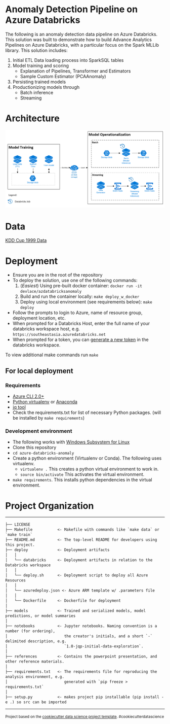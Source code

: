 Anomaly Detection Pipeline on Azure Databricks
==============================

The following is an anomaly detection data pipeline on Azure Databricks. This solution was built to demonstrate how to build Advance Analytics Pipelines on Azure Databricks, with a particular focus on the Spark MLLib library. This solution includes:
1. Initial ETL Data loading process into SparkSQL tables
2. Model training and scoring
   - Explanation of Pipelines, Transformer and Estimators
   - Sample Custom Estimator (PCAAnomaly)
3. Persisting trained models
4. Productionizing models through
    -  Batch inference
    -  Streaming

# Architecture
![Architecture](images/archi.PNG?raw=true "Architecture")


# Data
[KDD Cup 1999 Data](http://kdd.ics.uci.edu/databases/kddcup99/kddcup99.html)

# Deployment

- Ensure you are in the root of the repository
- To deploy the solution, use one of the following commands:
    1. (*Easiest*) Using pre-built docker container: `docker run -it devlace/azdatabricksanomaly`
    2. Build and run the container locally: `make deploy_w_docker`
    3. Deploy using local environment (see requirements below): `make deploy`
- Follow the prompts to login to Azure, name of resource group, deployment location, etc.
- When prompted for a Databricks Host, enter the full name of your databricks workspace host, e.g. `https://southeastasia.azuredatabricks.net` 
- When prompted for a token, you can [generate a new token](https://docs.databricks.com/api/latest/authentication.html) in the databricks workspace.
  
To view additional make commands run `make`

## For local deployment

### Requirements

- [Azure CLI 2.0+](https://azure.github.io/projects/clis/)
- [Python virtualenv](http://docs.python-guide.org/en/latest/dev/virtualenvs/) or [Anaconda](https://anaconda.org/anaconda/python)
- [jq tool](https://stedolan.github.io/jq/download/)
- Check the requirements.txt for list of necessary Python packages. (will be installed by `make requirements`)

### Development environment

- The following works with [Windows Subsystem for Linux](https://docs.microsoft.com/en-us/windows/wsl/install-win10)
- Clone this repository
- `cd azure-databricks-anomaly`
- Create a python environment (Virtualenv or Conda). The following uses virtualenv.
    - `virtualenv .`  This creates a python virtual environment to work in.
    - `source bin/activate`  This activates the virtual environment.
- `make requirements`. This installs python dependencies in the virtual environment.

# Project Organization
------------

    ├── LICENSE
    ├── Makefile           <- Makefile with commands like `make data` or `make train`
    ├── README.md          <- The top-level README for developers using this project.
    ├── deploy             <- Deployment artifacts
    │   │
    │   └── databricks     <- Deployment artifacts in relation to the Databricks workspace
    │   │
    │   └── deploy.sh      <- Deployment script to deploy all Azure Resources
    │   │
    │   └── azuredeploy.json <- Azure ARM template w/ .parameters file
    │   │
    │   └── Dockerfile     <- Dockerfile for deployment
    │
    ├── models             <- Trained and serialized models, model predictions, or model summaries
    │
    ├── notebooks          <- Jupyter notebooks. Naming convention is a number (for ordering),
    │                         the creator's initials, and a short `-` delimited description, e.g.
    │                         `1.0-jqp-initial-data-exploration`.
    │
    ├── references         <- Contains the powerpoint presentation, and other reference materials.
    │
    ├── requirements.txt   <- The requirements file for reproducing the analysis environment, e.g.
    │                         generated with `pip freeze > requirements.txt`
    │
    ├── setup.py           <- makes project pip installable (pip install -e .) so src can be imported


--------

<p><small>Project based on the <a target="_blank" href="https://drivendata.github.io/cookiecutter-data-science/">cookiecutter data science project template</a>. #cookiecutterdatascience</small></p>
